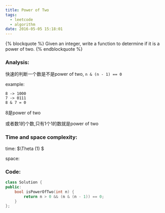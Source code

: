 ```yaml
---
title: Power of Two
tags:
  - leetcode
  - algorithm
date: 2016-05-05 15:18:01
---
```

{% blockquote %}
Given an integer, write a function to determine if it is a power of two.
{% endblockquote %}
<!-- more -->
### Analysis:
快速的判断一个数是不是power of two, `n & (n - 1) == 0`

example:
```
8 -> 1000
7 -> 0111
8 & 7 = 0
```
8是power of two

或者数1的个数,只有1个1的数就是power of two
### Time and space complexity:
time: $\Theta (1) $

space:
### Code:
```cpp
class Solution {
public:
    bool isPowerOfTwo(int n) {
        return n > 0 && (n & (n - 1)) == 0;
    }
};
```
